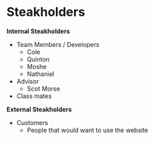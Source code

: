 # Steakholders

**Internal Steakholders**

- Team Members / Developers
    - Cole
    - Quinton
    - Moshe
    - Nathaniel
- Advisor
    - Scot Morse
- Class mates

**External Steakholders**

- Customers
    - People that would want to use the website
